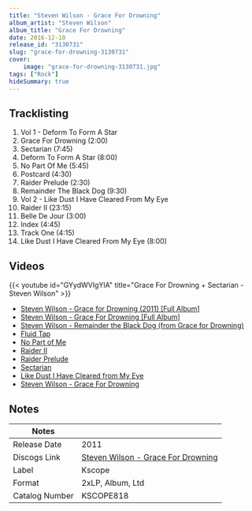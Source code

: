 ```yaml
---
title: "Steven Wilson - Grace For Drowning"
album_artist: "Steven Wilson"
album_title: "Grace For Drowning"
date: 2016-12-10
release_id: "3130731"
slug: "grace-for-drowning-3130731"
cover:
    image: "grace-for-drowning-3130731.jpg"
tags: ["Rock"]
hideSummary: true
---
```


## Tracklisting
1. Vol 1 - Deform To Form A Star
2. Grace For Drowning (2:00)
3. Sectarian (7:45)
4. Deform To Form A Star (8:00)
5. No Part Of Me (5:45)
6. Postcard (4:30)
7. Raider Prelude (2:30)
8. Remainder The Black Dog (9:30)
9. Vol 2 - Like Dust I Have Cleared From My Eye
10. Raider II (23:15)
11. Belle De Jour (3:00)
12. Index (4:45)
13. Track One (4:15)
14. Like Dust I Have Cleared From My Eye (8:00)

## Videos
{{< youtube id="GYydWVIgYlA" title="Grace For Drowning + Sectarian - Steven Wilson" >}}
- [Steven Wilson - Grace for Drowning (2011) [Full Album]](https://www.youtube.com/watch?v=Wv_CVFFOyV4)
- [Steven Wilson - Grace For Drowning [Full Album]](https://www.youtube.com/watch?v=OFwLVakl0c8)
- [Steven Wilson - Remainder the Black Dog (from Grace for Drowning)](https://www.youtube.com/watch?v=zjwPt1eNF9A)
- [Fluid Tap](https://www.youtube.com/watch?v=hu4fRs9vMDE)
- [No Part of Me](https://www.youtube.com/watch?v=OuamS7_jrtY)
- [Raider II](https://www.youtube.com/watch?v=5ru26kmc-1E)
- [Raider Prelude](https://www.youtube.com/watch?v=-NgoTtgD1Go)
- [Sectarian](https://www.youtube.com/watch?v=I94MWykQ4gA)
- [Like Dust I Have Cleared from My Eye](https://www.youtube.com/watch?v=oavmSFLaDAI)
- [Steven Wilson - Grace For Drowning](https://www.youtube.com/watch?v=w8AitJAZTZ8)

## Notes

| Notes          |             |
| ---------------| ----------- |
| Release Date   | 2011 |
| Discogs Link   | [Steven Wilson - Grace For Drowning](https://www.discogs.com/release/3130731) |
| Label          | Kscope |
| Format         | 2xLP, Album, Ltd |
| Catalog Number | KSCOPE818 |

